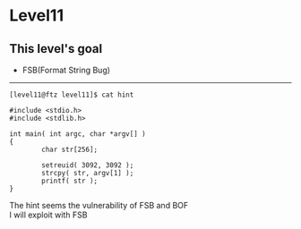 # Level11

## This level's goal

- FSB(Format String Bug)

***

```
[level11@ftz level11]$ cat hint

#include <stdio.h>
#include <stdlib.h>

int main( int argc, char *argv[] )
{
        char str[256];

        setreuid( 3092, 3092 );
        strcpy( str, argv[1] );
        printf( str );
}
```
The hint seems the vulnerability of FSB and BOF   
I will exploit with FSB
